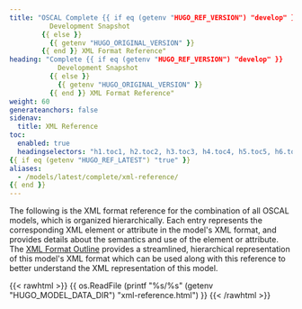 ```yaml
---
title: "OSCAL Complete {{ if eq (getenv "HUGO_REF_VERSION") "develop" }}
          Development Snapshot
        {{ else }}
          {{ getenv "HUGO_ORIGINAL_VERSION" }}
        {{ end }} XML Format Reference"
heading: "Complete {{ if eq (getenv "HUGO_REF_VERSION") "develop" }}
            Development Snapshot
          {{ else }}
            {{ getenv "HUGO_ORIGINAL_VERSION" }}
          {{ end }} XML Format Reference"
weight: 60
generateanchors: false
sidenav:
  title: XML Reference
toc:
  enabled: true
  headingselectors: "h1.toc1, h2.toc2, h3.toc3, h4.toc4, h5.toc5, h6.toc6"
{{ if eq (getenv "HUGO_REF_LATEST") "true" }}
aliases:
  - /models/latest/complete/xml-reference/
{{ end }}
---
```


The following is the XML format reference for the combination of all OSCAL models, which is organized hierarchically. Each entry represents the corresponding XML element or attribute in the model's XML format, and provides details about the semantics and use of the element or attribute. The [XML Format Outline](../xml-outline/) provides a streamlined, hierarchical representation of this model's XML format which can be used along with this reference to better understand the XML representation of this model.

{{< rawhtml >}}
{{ os.ReadFile (printf "%s/%s" (getenv "HUGO_MODEL_DATA_DIR") "xml-reference.html") }}
{{< /rawhtml >}}